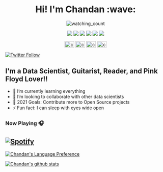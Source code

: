 <h1 align='center'> Hi! I'm Chandan :wave:</h1>
<p align='center'>
</p>

<p align="center"> 
<img src="https://komarev.com/ghpvc/?username=Csengupta1101&color=brightgreen" alt="watching_count" />
 </p>
 <p align="center">
<img src="https://img.shields.io/badge/Age-32-blue" />
  <img src="https://img.shields.io/badge/Focus-Machine%20Learning-brightgreen" />
  <img src="https://img.shields.io/badge/Lives-India-success" />
  <img src="https://img.shields.io/badge/Languages-English%20%26%20Bengali-navyblue" />
  <img src="https://img.shields.io/badge/Fav%20PLang-Python-success" />
 <img src="https://img.shields.io/badge/Fav%20Viz%20Tool-Tableau-success" />
</p>

<p align="center">
<a href="https://www.hackerrank.com/Csengupta1101" target="blank"><img align="center" src="https://cdn.worldvectorlogo.com/logos/hackerrank.svg" alt="chandan_sengupta" height="20" width="30" /></a>
<a href="https://www.linkedin.com/in/chandan-sengupta/" target="blank"><img align="center" src="https://image.flaticon.com/icons/png/128/174/174857.png" alt="chandan_sengupta" height="20" width="30" /></a>  
<a href="https://www.kaggle.com/chandansengupta" target="blank"><img align="center" src="https://www.vectorlogo.zone/logos/kaggle/kaggle-icon.svg" alt="chandan_sengupta"  height="20" width="30" /></a>
<a href="https://www.instagram.com/joy_110188/" target="blank"><img align="center" src="https://image.flaticon.com/icons/png/128/174/174855.png" alt="chandan_sengupta"  height="20" width="30" /></a>

[![Twitter Follow](https://img.shields.io/twitter/follow/CSengupta1101?color=1DA1F2&logo=twitter&style=for-the-badge)](https://twitter.com/intent/follow?original_referer=https%3A%2F%2Fgithub.com%2FCSengupta1101&screen_name=CSengupta1101)



## I'm a Data Scientist, Guitarist, Reader, and Pink Floyd Lover!!

- 🌱 I’m currently learning everything
- 👯 I’m looking to collaborate with other data scientists
- 🥅 2021 Goals: Contribute more to Open Source projects
- ⚡ Fun fact: I can sleep with eyes wide open


### Now Playing 🎧

[![Spotify](https://github-readme-remake.vercel.app/api/spotify)](https://open.spotify.com/user/31awwzifvfwghp332zrenoo3c5bu)
<br/>
---

[![Chandan's Language Preference](https://github-readme-stats.vercel.app/api/top-langs/?username=Csengupta1101&include_all_commits=true&count_private=true&show_icons=true&line_height=20&title_color=FFFFFF&icon_color=FFFFFF&text_color=FFFFFF&bg_color=0D1117)](https://github.com/Csengupta1101/github-readme-stats)

[![Chandan's github stats](https://github-readme-stats.vercel.app/api/?username=Csengupta1101&include_all_commits=true&count_private=true&show_icons=true&line_height=20&title_color=FFFFFF&icon_color=FFFFFF&text_color=FFFFFF&bg_color=0D1117)](https://github.com/Csengupta1101/github-readme-stats)
